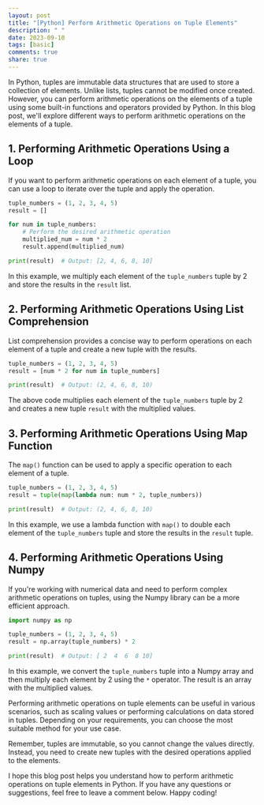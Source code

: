 ```yaml
---
layout: post
title: "[Python] Perform Arithmetic Operations on Tuple Elements"
description: " "
date: 2023-09-10
tags: [basic]
comments: true
share: true
---
```


In Python, tuples are immutable data structures that are used to store a collection of elements. Unlike lists, tuples cannot be modified once created. However, you can perform arithmetic operations on the elements of a tuple using some built-in functions and operators provided by Python. In this blog post, we'll explore different ways to perform arithmetic operations on the elements of a tuple.

## 1. Performing Arithmetic Operations Using a Loop

If you want to perform arithmetic operations on each element of a tuple, you can use a loop to iterate over the tuple and apply the operation.

```python
tuple_numbers = (1, 2, 3, 4, 5)
result = []

for num in tuple_numbers:
    # Perform the desired arithmetic operation
    multiplied_num = num * 2
    result.append(multiplied_num)

print(result)  # Output: [2, 4, 6, 8, 10]
```

In this example, we multiply each element of the `tuple_numbers` tuple by 2 and store the results in the `result` list.

## 2. Performing Arithmetic Operations Using List Comprehension

List comprehension provides a concise way to perform operations on each element of a tuple and create a new tuple with the results.

```python
tuple_numbers = (1, 2, 3, 4, 5)
result = [num * 2 for num in tuple_numbers]

print(result)  # Output: (2, 4, 6, 8, 10)
```

The above code multiplies each element of the `tuple_numbers` tuple by 2 and creates a new tuple `result` with the multiplied values.

## 3. Performing Arithmetic Operations Using Map Function

The `map()` function can be used to apply a specific operation to each element of a tuple.

```python
tuple_numbers = (1, 2, 3, 4, 5)
result = tuple(map(lambda num: num * 2, tuple_numbers))

print(result)  # Output: (2, 4, 6, 8, 10)
```

In this example, we use a lambda function with `map()` to double each element of the `tuple_numbers` tuple and store the results in the `result` tuple.

## 4. Performing Arithmetic Operations Using Numpy

If you're working with numerical data and need to perform complex arithmetic operations on tuples, using the Numpy library can be a more efficient approach.

```python
import numpy as np

tuple_numbers = (1, 2, 3, 4, 5)
result = np.array(tuple_numbers) * 2

print(result)  # Output: [ 2  4  6  8 10]
```

In this example, we convert the `tuple_numbers` tuple into a Numpy array and then multiply each element by 2 using the `*` operator. The result is an array with the multiplied values.

Performing arithmetic operations on tuple elements can be useful in various scenarios, such as scaling values or performing calculations on data stored in tuples. Depending on your requirements, you can choose the most suitable method for your use case.

Remember, tuples are immutable, so you cannot change the values directly. Instead, you need to create new tuples with the desired operations applied to the elements.

I hope this blog post helps you understand how to perform arithmetic operations on tuple elements in Python. If you have any questions or suggestions, feel free to leave a comment below. Happy coding!